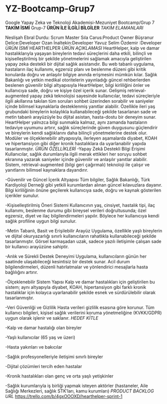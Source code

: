 # YZ-Bootcamp-Grup7
Google Yapay Zeka ve Teknoloji Akademisi-Mezuniyet Bootcamp/Grup 7 
**TAKIM İSMİ**
Grup-7
**ÜRÜN İLE İLGİLİ BİLGİLER**
*TAKIM ELAMANLARI*

Neslişah Ebral Durdu: Scrum Master
Sıla Carus:Product Owner
Büşranur Delice:Developer
Ozan İnaltekin:Developer
Yavuz Selim Özdemir :Developer
*ÜRÜN İSMİ*
HEARTHELPER
*ÜRÜN AÇIKLAMASI*
HeartHelper, kalp ve damar hastalıklarıyla yaşayan bireylerin tedavi süreçlerini daha etkili, bilinçli ve kişiselleştirilmiş bir şekilde yönetmelerini sağlamak amacıyla geliştirilen yapay zeka destekli bir dijital sağlık asistanıdır. Bu web tabanlı uygulama, hastaların ilaç kullanımı, egzersiz planı ve beslenme düzeni gibi kritik konularda doğru ve anlaşılır bilgiye anında erişmesini mümkün kılar. Sağlık Bakanlığı ve yetkin medikal otoritelerin yayınladığı güncel rehberlerden beslenen güvenilir bilgi altyapısıyla HeartHelper, bilgi kirliliğini önler ve kullanıcıya sade, doğru ve kişiye özel içerik sunar. Gelişmiş retrieval-augmented yapay zekâ teknolojisi sayesinde kullanıcılar, tedavi süreçleriyle ilgili akıllarına takılan tüm soruları sohbet üzerinden sorabilir ve saniyeler içinde bilimsel kaynaklarla desteklenmiş yanıtlar alabilir. Özellikle ileri yaş grubundaki bireylerin kolaylıkla kullanabileceği şekilde tasarlanan sade ve metin tabanlı arayüzüyle bu dijital asistan, hasta-dostu bir deneyim sunar. HeartHelper yalnızca bilgi sunmakla kalmaz, aynı zamanda hastaların tedaviye uyumunu artırır, sağlık süreçlerinde güven duygusunu güçlendirir ve bireylerin kendi sağlıklarını daha bilinçli yönetmelerine destek olur. Modüler ve ölçeklenebilir altyapısıyla, ilerleyen aşamalarda diyabet, KOAH ve hipertansiyon gibi diğer kronik hastalıklara da uyarlanabilir yapıda tasarlanmıştır.
*ÜRÜN ÖZELLİKLERİ*
-Yapay Zekâ Destekli Bilgi Erişimi
Kullanıcılar, sağlık durumlarıyla ilgili merak ettikleri her soruyu sohbet ekranına yazarak saniyeler içinde güvenilir ve anlaşılır yanıtlar alabilir. Sistem, retrieval-augmented (bilgi geri çağırmalı) teknoloji ile çalışır ve yanıtlarını bilimsel kaynaklara dayandırır.

-Güvenilir ve Güncel İçerik Altyapısı
Tüm bilgiler, Sağlık Bakanlığı, Türk Kardiyoloji Derneği gibi yetkili kurumlardan alınan güncel kılavuzlara dayanır. Bilgi kirliliğinin önüne geçilerek kullanıcıya sade, doğru ve kaynak gösterilen içerikler sunulur.

-Kişiselleştirilmiş Öneri Sistemi
Kullanıcının yaş, cinsiyet, hastalık tipi, ilaç kullanımı, beslenme durumu gibi bireysel verileri doğrultusunda; özel egzersiz, diyet ve ilaç bilgilendirmeleri yapılır. Böylece her kullanıcıya kendi sağlık profiline uygun bilgi sunulur.

-Metin Tabanlı, Basit ve Erişilebilir Arayüz
Uygulama, özellikle yaşlı bireylerin ve dijital okuryazarlığı sınırlı kullanıcıların rahatlıkla kullanabileceği şekilde tasarlanmıştır. Görsel karmaşadan uzak, sadece yazılı iletişimle çalışan sade bir kullanıcı arayüzüne sahiptir.

-Anlık ve Sürekli Destek Deneyimi
Uygulama, kullanıcıların günün her saatinde ulaşabileceği kesintisiz bir destek sunar. Acil durum bilgilendirmeleri, düzenli hatırlatmalar ve yönlendirici mesajlarla hasta bağlılığını artırır.

-Ölçeklenebilir Sistem Yapısı
Kalp ve damar hastalıkları için geliştirilen bu sistem; aynı altyapıyla diyabet, KOAH, hipertansiyon gibi farklı kronik hastalıklar için kolayca uyarlanabilir şekilde esnek ve sürdürülebilir olarak tasarlanmıştır.

-Veri Güvenliği ve Gizlilik
Hasta verileri gizlilik esasına göre korunur. Tüm kullanıcı bilgileri, kişisel sağlık verilerini koruma yönetmeliğine (KVKK/GDPR) uygun olarak işlenir ve saklanır.
*HEDEF KİTLE*

-Kalp ve damar hastalığı olan bireyler

-Yaşlı kullanıcılar (65 yaş ve üzeri)

-Hasta yakınları ve bakıcılar

-Sağlık profesyonelleriyle iletişimi sınırlı bireyler

-Dijital çözümleri tercih eden hastalar

-Kronik hastalıkları olan genç ve orta yaşlı yetişkinler

-Sağlık kurumlarıyla iş birliği yapmak isteyen aktörler (hastaneler, Aile Sağlığı Merkezleri, sağlık STK’ları, kamu kurumları)
*PRODUCT BACKLOG URL*
https://trello.com/b/4gxOOOXD/hearthelper-sprint-1
